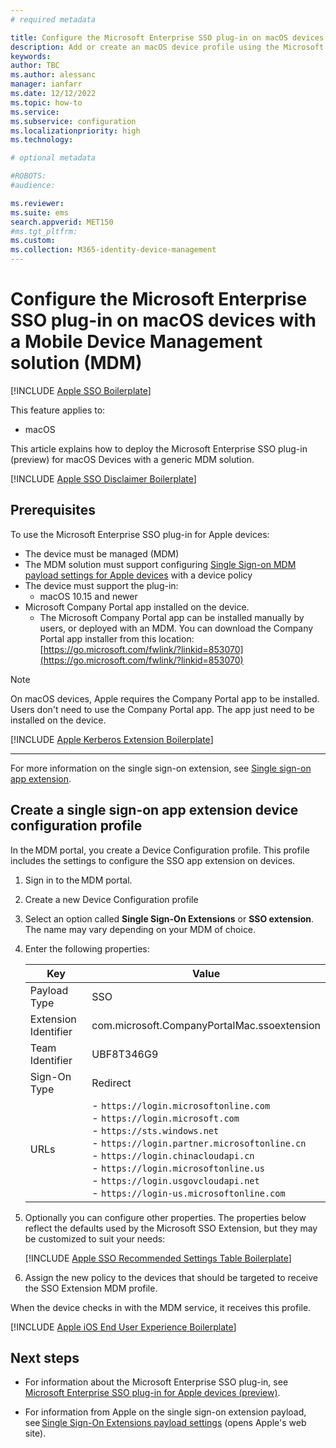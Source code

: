 ```yaml
---
# required metadata

title: Configure the Microsoft Enterprise SSO plug-in on macOS devices with an MDM
description: Add or create an macOS device profile using the Microsoft Enterprise SSO plug-in in an MDM. 
keywords:
author: TBC
ms.author: alessanc
manager: ianfarr
ms.date: 12/12/2022
ms.topic: how-to
ms.service: 
ms.subservice: configuration
ms.localizationpriority: high
ms.technology:

# optional metadata

#ROBOTS:
#audience:

ms.reviewer: 
ms.suite: ems
search.appverid: MET150
#ms.tgt_pltfrm:
ms.custom: 
ms.collection: M365-identity-device-management
---
```


# Configure the Microsoft Enterprise SSO plug-in on macOS devices with a Mobile Device Management solution (MDM)

[!INCLUDE [Apple SSO Boilerplate](../includes/apple-enterprise-sso-intro-boilerplate.md)]

This feature applies to:

- macOS

This article explains how to deploy the Microsoft Enterprise SSO plug-in (preview) for macOS Devices with a generic MDM solution.

[!INCLUDE [Apple SSO Disclaimer Boilerplate](../includes/apple-enterprise-sso-disclaimer-boilerplate.md)]

## Prerequisites

To use the Microsoft Enterprise SSO plug-in for Apple devices:

- The device must be managed (MDM)
- The MDM solution must support configuring [Single Sign-on MDM payload settings for Apple devices](https://support.apple.com/guide/deployment/extensible-single-sign-on-payload-settings-depfd9cdf845/web) with a device policy
- The device must support the plug-in:
  - macOS 10.15 and newer
- Microsoft Company Portal app installed on the device.
  - The Microsoft Company Portal app can be installed manually by users, or deployed with an MDM. You can download the Company Portal app installer from this location: [https://go.microsoft.com/fwlink/?linkid=853070](https://go.microsoft.com/fwlink/?linkid=853070)

> [!NOTE]
> On macOS devices, Apple requires the Company Portal app to be installed.
Users don't need to use the Company Portal app. The app just need to be installed on the device.

[!INCLUDE [Apple Kerberos Extension Boilerplate](../includes/apple-enterprise-sso-kerberos-boilerplate.md)]

---

For more information on the single sign-on extension, see [Single sign-on app extension](device-features-configure.md#single-sign-on-app-extension).

## Create a single sign-on app extension device configuration profile

In the MDM portal, you create a Device Configuration profile. This profile includes the settings to configure the SSO app extension on devices.

1. Sign in to the MDM portal.
2. Create a new Device Configuration profile
3. Select an option called **Single Sign-On Extensions** or **SSO extension**. The name may vary depending on your MDM of choice.
4. Enter the following properties:

      | **Key** | **Value** |
      | --- | --- |
      | Payload Type | SSO |
      | Extension Identifier | com.microsoft.CompanyPortalMac.ssoextension |
      | Team Identifier | UBF8T346G9
      | Sign-On Type | Redirect |
      | URLs | - `https://login.microsoftonline.com` <br/> - `https://login.microsoft.com` <br/> - `https://sts.windows.net` <br/> - `https://login.partner.microsoftonline.cn` <br/> - `https://login.chinacloudapi.cn` <br/>  - `https://login.microsoftonline.us` <br/> - `https://login.usgovcloudapi.net` <br/> - `https://login-us.microsoftonline.com` |

5. Optionally you can configure other properties. The properties below reflect the defaults used by the Microsoft SSO Extension, but they may be customized to suit your needs:

      [!INCLUDE [Apple SSO Recommended Settings Table Boilerplate](../includes/apple-enterprise-sso-recommended-settings-boilerplate.md)]

6. Assign the new policy to the devices that should be targeted to receive the SSO Extension MDM profile.

When the device checks in with the MDM service, it receives this profile.

[!INCLUDE [Apple iOS End User Experience Boilerplate](../includes/apple-enterprise-sso-recommended-settings-intune-and-generic-mdm-boilerplate.md)]

## Next steps

- For information about the Microsoft Enterprise SSO plug-in, see [Microsoft Enterprise SSO plug-in for Apple devices (preview)](/azure/active-directory/develop/apple-sso-plugin).

- For information from Apple on the single sign-on extension payload, see [Single Sign-On Extensions payload settings](https://support.apple.com/guide/mdm/single-sign-on-extensions-mdmfd9cdf845/web) (opens Apple's web site).
